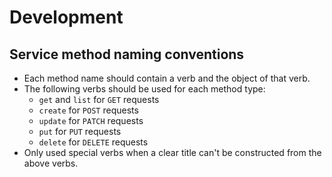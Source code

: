 # Development

## Service method naming conventions

- Each method name should contain a verb and the object of that verb.
- The following verbs should be used for each method type:
  - `get` and `list` for `GET` requests
  - `create` for `POST` requests
  - `update` for `PATCH` requests
  - `put` for `PUT` requests
  - `delete` for `DELETE` requests
- Only used special verbs when a clear title can't be constructed from the above verbs.
